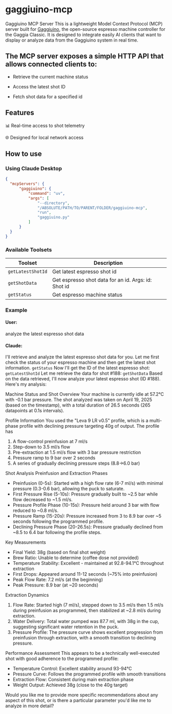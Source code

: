 # gaggiuino-mcp
Gaggiuino MCP Server
This is a lightweight Model Context Protocol (MCP) server built for [Gaggiuino](https://github.com/Zer0-bit/gaggiuino), the open-source espresso machine controller for the Gaggia Classic. It is designed to integrate easily AI clients that want to display or analyze data from the Gaggiuino system in real time.

## The MCP server exposes a simple HTTP API that allows connected clients to:

- Retrieve the current machine status

- Access the latest shot ID

- Fetch shot data for a specified id 

## Features
📊 Real-time access to shot telemetry

🌐 Designed for local network access

## How to use

### Using Claude Desktop
```json
{
  "mcpServers": {
      "gaggiuino": {
          "command": "uv",
          "args": [
              "--directory",
              "/ABSOLUTE/PATH/TO/PARENT/FOLDER/gaggiuino-mcp",
              "run",
              "gaggiuino.py"
          ]
      }
  }
}
```

### Available Toolsets

| Toolset                 | Description                                                   |
| ----------------------- | ------------------------------------------------------------- |
| `getLatestShotId`       | Get latest espresso shot id                                   |
| `getShotData`           | Get espresso shot data for an id. Args: id: Shot id           |
| `getStatus`             | Get espresso machine status                                   |


### Example
#### User: 
analyze the latest espresso shot data

#### Claude:
I'll retrieve and analyze the latest espresso shot data for you. Let me first check the status of your espresso machine and then get the latest shot information.
`getStatus`
Now I'll get the ID of the latest espresso shot:
`getLatestShotId`
Let me retrieve the data for shot #188:
`getShotData`
Based on the data retrieved, I'll now analyze your latest espresso shot (ID #188). Here's my analysis:

Machine Status and Shot Overview
Your machine is currently idle at 57.2°C with -0.1 bar pressure. The shot analyzed was taken on April 19, 2025 (based on the timestamp), with a total duration of 
26.5 seconds (265 datapoints at 0.1s intervals).

Profile Information
You used the "Leva 9 LR v0.5" profile, which is a multi-phase profile with declining pressure targeting 40g of output. The profile has
1. A flow-control preinfusion at 7 ml/s
2. Step-down to 3.5 ml/s flow
3. Pre-extraction at 1.5 ml/s flow with 3 bar pressure restriction
4. Pressure ramp to 9 bar over 2 seconds
5. A series of gradually declining pressure steps (8.8→6.0 bar)

Shot Analysis
Preinfusion and Extraction Phases
- Preinfusion (0-5s): Started with a high flow rate (6-7 ml/s) with minimal pressure (0.3-0.6 bar), allowing the puck to saturate.
- First Pressure Rise (5-10s): Pressure gradually built to ~2.5 bar while flow decreased to ~1.5 ml/s.
- Pressure Profile Phase (10-15s): Pressure held around 3 bar with flow reduced to ~0.8 ml/s.
- Pressure Ramp (15-20s): Pressure increased from 3 to 8.9 bar over ~5 seconds following the programmed profile.
- Declining Pressure Phase (20-26.5s): Pressure gradually declined from ~8.5 to 6.4 bar following the profile steps.

Key Measurements
- Final Yield: 38g (based on final shot weight)
- Brew Ratio: Unable to determine (coffee dose not provided)
- Temperature Stability: Excellent - maintained at 92.8-94.1°C throughout extraction
- First Drops: Appeared around 11-12 seconds (~75% into preinfusion)
- Peak Flow Rate: 7.2 ml/s (at the beginning)
- Peak Pressure: 8.9 bar (at ~20 seconds)

Extraction Dynamics
1. Flow Rate: Started high (7 ml/s), stepped down to 3.5 ml/s then 1.5 ml/s during preinfusion as programmed, then stabilized at ~2.8 ml/s during extraction.
2. Water Delivery: Total water pumped was 87.7 ml, with 38g in the cup, suggesting significant water retention in the puck.
3. Pressure Profile: The pressure curve shows excellent progression from preinfusion through extraction, with a smooth transition to declining pressure.

Performance Assessment
This appears to be a technically well-executed shot with good adherence to the programmed profile:
- Temperature Control: Excellent stability around 93-94°C
- Pressure Curve: Follows the programmed profile with smooth transitions
- Extraction Flow: Consistent during main extraction phase
- Weight Output: Achieved 38g (close to the 40g target)

Would you like me to provide more specific recommendations about any aspect of this shot, or is there a particular parameter you'd like me to analyze in more detail?
